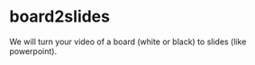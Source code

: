 board2slides
============

We will turn your video of a board (white or black) to slides (like powerpoint).
